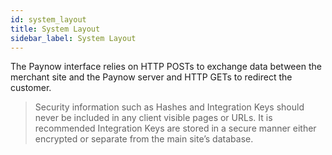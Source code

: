 ```yaml
---
id: system_layout
title: System Layout
sidebar_label: System Layout
---
```


The Paynow interface relies on HTTP POSTs to exchange data between the merchant site and the
Paynow server and HTTP GETs to redirect the customer.

> Security information such as Hashes and Integration Keys should never be included in any client visible pages or URLs. It is recommended Integration Keys are stored in a secure manner either encrypted or separate from the main site’s database.